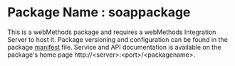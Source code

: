 # Package Name : soappackage
This is a webMethods package and requires a webMethods Integration Server to host it. Package versioning and configuration can be found in the package [manifest](./soappackage/manifest.v3) file. Service and API documentation is available on the package's home page http://&lt;server&gt;:&lt;port&gt;/&lt;packagename>.